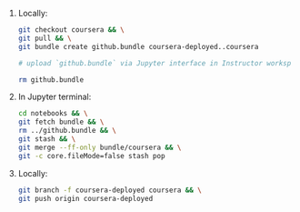 1.  Locally:
    ```bash
    git checkout coursera && \
    git pull && \
    git bundle create github.bundle coursera-deployed..coursera

    # upload `github.bundle` via Jupyter interface in Instructor workspace next to `notebooks/`

    rm github.bundle
    ```
2.  In Jupyter terminal:
    ```bash
    cd notebooks && \
    git fetch bundle && \
    rm ../github.bundle && \
    git stash && \
    git merge --ff-only bundle/coursera && \
    git -c core.fileMode=false stash pop
    ```
3.  Locally:
    ```bash
    git branch -f coursera-deployed coursera && \
    git push origin coursera-deployed
    ```
